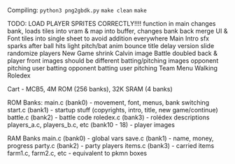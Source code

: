 Compiling:
    `python3 png2gbdk.py`
    `make clean`
    `make`

TODO:
    LOAD PLAYER SPRITES CORRECTLY!!!!
        function in main
        changes bank, loads tiles into vram & map into buffer, changes bank back
    merge UI & Font tiles into single sheet to avoid addition everywhere
    Main
    Intro
        sfx
        sparks after ball hits light
        pitch/bat anim
        bounce title
        delay version slide
        randomize players
    New Game
        shrink Calvin image
    Battle
        doubled back & player front images should be different batting/pitching images
        opponent pitching
        user batting
        opponent batting
        user pitching
    Team Menu
    Walking
    Roledex

Cart - MCB5, 4M ROM (256 banks), 32K SRAM (4 banks)

ROM Banks:
    main.c (bank0) - movement, font, menus, bank switching
    start.c (bank1) - startup stuff (copyrights, intro, title, new game/continue)
    battle.c (bank2) - battle code
    roledex.c (bank3) - rolédex descriptions
    players_a.c, players_b.c, etc (bank10 - 18) - player images

RAM Banks
    main.c (bank0) - global vars
    save.c (bank1) - name, money, progress
    party.c (bank2) - party players
    items.c (bank3) - carried items
    farm1.c, farm2.c, etc - equivalent to pkmn boxes